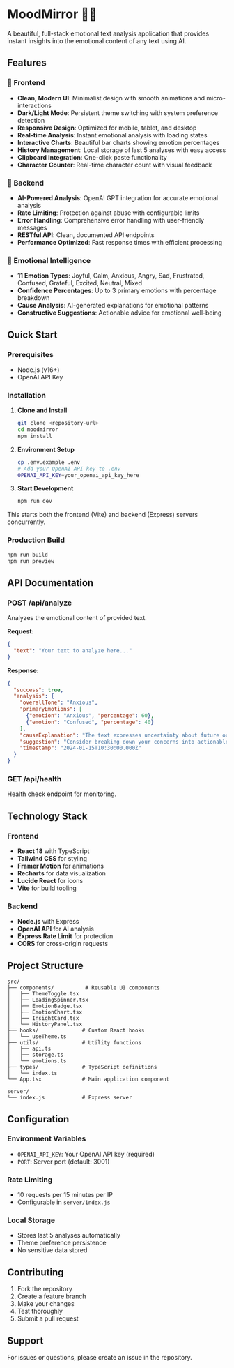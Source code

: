# MoodMirror 🧠💜

A beautiful, full-stack emotional text analysis application that provides instant insights into the emotional content of any text using AI.

## Features

### 🎨 Frontend
- **Clean, Modern UI**: Minimalist design with smooth animations and micro-interactions
- **Dark/Light Mode**: Persistent theme switching with system preference detection
- **Responsive Design**: Optimized for mobile, tablet, and desktop
- **Real-time Analysis**: Instant emotional analysis with loading states
- **Interactive Charts**: Beautiful bar charts showing emotion percentages
- **History Management**: Local storage of last 5 analyses with easy access
- **Clipboard Integration**: One-click paste functionality
- **Character Counter**: Real-time character count with visual feedback

### 🚀 Backend
- **AI-Powered Analysis**: OpenAI GPT integration for accurate emotional analysis
- **Rate Limiting**: Protection against abuse with configurable limits
- **Error Handling**: Comprehensive error handling with user-friendly messages
- **RESTful API**: Clean, documented API endpoints
- **Performance Optimized**: Fast response times with efficient processing

### 🧠 Emotional Intelligence
- **11 Emotion Types**: Joyful, Calm, Anxious, Angry, Sad, Frustrated, Confused, Grateful, Excited, Neutral, Mixed
- **Confidence Percentages**: Up to 3 primary emotions with percentage breakdown
- **Cause Analysis**: AI-generated explanations for emotional patterns
- **Constructive Suggestions**: Actionable advice for emotional well-being

## Quick Start

### Prerequisites
- Node.js (v16+)
- OpenAI API Key

### Installation

1. **Clone and Install**
   ```bash
   git clone <repository-url>
   cd moodmirror
   npm install
   ```

2. **Environment Setup**
   ```bash
   cp .env.example .env
   # Add your OpenAI API key to .env
   OPENAI_API_KEY=your_openai_api_key_here
   ```

3. **Start Development**
   ```bash
   npm run dev
   ```

This starts both the frontend (Vite) and backend (Express) servers concurrently.

### Production Build

```bash
npm run build
npm run preview
```

## API Documentation

### POST /api/analyze
Analyzes the emotional content of provided text.

**Request:**
```json
{
  "text": "Your text to analyze here..."
}
```

**Response:**
```json
{
  "success": true,
  "analysis": {
    "overallTone": "Anxious",
    "primaryEmotions": [
      {"emotion": "Anxious", "percentage": 60},
      {"emotion": "Confused", "percentage": 40}
    ],
    "causeExplanation": "The text expresses uncertainty about future outcomes...",
    "suggestion": "Consider breaking down your concerns into actionable steps...",
    "timestamp": "2024-01-15T10:30:00.000Z"
  }
}
```

### GET /api/health
Health check endpoint for monitoring.

## Technology Stack

### Frontend
- **React 18** with TypeScript
- **Tailwind CSS** for styling
- **Framer Motion** for animations
- **Recharts** for data visualization
- **Lucide React** for icons
- **Vite** for build tooling

### Backend
- **Node.js** with Express
- **OpenAI API** for AI analysis
- **Express Rate Limit** for protection
- **CORS** for cross-origin requests

## Project Structure

```
src/
├── components/          # Reusable UI components
│   ├── ThemeToggle.tsx
│   ├── LoadingSpinner.tsx
│   ├── EmotionBadge.tsx
│   ├── EmotionChart.tsx
│   ├── InsightCard.tsx
│   └── HistoryPanel.tsx
├── hooks/              # Custom React hooks
│   └── useTheme.ts
├── utils/              # Utility functions
│   ├── api.ts
│   ├── storage.ts
│   └── emotions.ts
├── types/              # TypeScript definitions
│   └── index.ts
└── App.tsx             # Main application component

server/
└── index.js            # Express server
```

## Configuration

### Environment Variables
- `OPENAI_API_KEY`: Your OpenAI API key (required)
- `PORT`: Server port (default: 3001)

### Rate Limiting
- 10 requests per 15 minutes per IP
- Configurable in `server/index.js`

### Local Storage
- Stores last 5 analyses automatically
- Theme preference persistence
- No sensitive data stored

## Contributing

1. Fork the repository
2. Create a feature branch
3. Make your changes
4. Test thoroughly
5. Submit a pull request

## Support

For issues or questions, please create an issue in the repository.